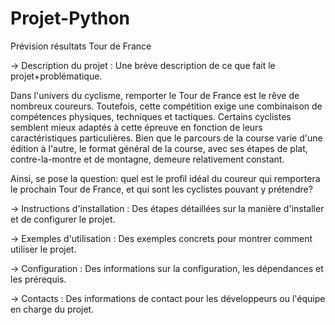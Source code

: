 # Projet-Python
Prévision résultats Tour de France

-> Description du projet : Une brève description de ce que fait le projet+problématique.

Dans l'univers du cyclisme, remporter le Tour de France est le rêve de nombreux coureurs. Toutefois, cette compétition exige une combinaison de compétences physiques, techniques et tactiques. Certains cyclistes semblent mieux adaptés à cette épreuve en fonction de leurs caractéristiques particulières. Bien que le parcours de la course varie d'une édition à l'autre,  le format général de la course, avec ses étapes de plat, contre-la-montre et de montagne, demeure relativement constant. 

Ainsi, se pose la question: quel est le profil idéal du coureur qui remportera le prochain Tour de France, et qui sont les cyclistes pouvant y prétendre?

-> Instructions d'installation : Des étapes détaillées sur la manière d'installer et de configurer le projet.

-> Exemples d'utilisation : Des exemples concrets pour montrer comment utiliser le projet.

-> Configuration : Des informations sur la configuration, les dépendances et les prérequis.

-> Contacts : Des informations de contact pour les développeurs ou l'équipe en charge du projet.
